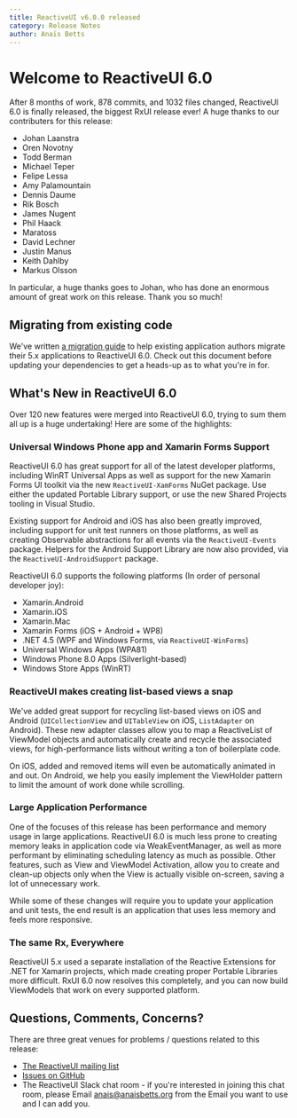 ```yaml
---
title: ReactiveUI v6.0.0 released
category: Release Notes
author: Anaïs Betts
---
```


# Welcome to ReactiveUI 6.0

After 8 months of work, 878 commits, and 1032 files changed, ReactiveUI 6.0 is finally released, the biggest RxUI release ever! A huge thanks to our contributers for this release:
- Johan Laanstra
- Oren Novotny
- Todd Berman
- Michael Teper
- Felipe Lessa
- Amy Palamountain
- Dennis Daume
- Rik Bosch
- James Nugent
- Phil Haack
- Maratoss
- David Lechner
- Justin Manus
- Keith Dahlby
- Markus Olsson

In particular, a huge thanks goes to Johan, who has done an enormous amount of great work on this release. Thank you so much!

## Migrating from existing code

We've written [a migration guide](https://github.com/reactiveui/ReactiveUI/blob/master/docs/migrating-from-rxui5.md) to help existing application authors migrate their 5.x applications to ReactiveUI 6.0. Check out this document before updating your dependencies to get a heads-up as to what you're in for.

## What's New in ReactiveUI 6.0

Over 120 new features were merged into ReactiveUI 6.0, trying to sum them all up is a huge undertaking! Here are some of the highlights:

### Universal Windows Phone app and Xamarin Forms Support

ReactiveUI 6.0 has great support for all of the latest developer platforms, including WinRT Universal Apps as well as support for the new Xamarin Forms UI toolkit via the new `ReactiveUI-XamForms` NuGet package. Use either the updated Portable Library support, or use the new Shared Projects tooling in Visual Studio.

Existing support for Android and iOS has also been greatly improved, including support for unit test runners on those platforms, as well as creating Observable abstractions for all events via the `ReactiveUI-Events` package. Helpers for the Android Support Library are now also provided, via the `ReactiveUI-AndroidSupport` package.

ReactiveUI 6.0 supports the following platforms (In order of personal developer joy):
- Xamarin.Android
- Xamarin.iOS
- Xamarin.Mac
- Xamarin Forms (iOS + Android + WP8)
- .NET 4.5 (WPF and Windows Forms, via `ReactiveUI-WinForms`)
- Universal Windows Apps (WPA81)
- Windows Phone 8.0 Apps (Silverlight-based)
- Windows Store Apps (WinRT)

### ReactiveUI makes creating list-based views a snap

We've added great support for recycling list-based views on iOS and Android (`UICollectionView` and `UITableView` on iOS, `ListAdapter` on Android). These new adapter classes allow you to map a ReactiveList of ViewModel objects and automatically create and recycle the associated views, for high-performance lists without writing a ton of boilerplate code.

On iOS, added and removed items will even be automatically animated in and out. On Android, we help you easily implement the ViewHolder pattern to limit the amount of work done while scrolling.

### Large Application Performance

One of the focuses of this release has been performance and memory usage in large applications. ReactiveUI 6.0 is much less prone to creating memory leaks in application code via WeakEventManager, as well as more performant by eliminating scheduling latency as much as possible. Other features, such as View and ViewModel Activation, allow you to create and clean-up objects only when the View is actually visible on-screen, saving a lot of unnecessary work.

While some of these changes will require you to update your application and unit tests, the end result is an application that uses less memory and feels more responsive.

### The same Rx, Everywhere

ReactiveUI 5.x used a separate installation of the Reactive Extensions for .NET for Xamarin projects, which made creating proper Portable Libraries more difficult. RxUI 6.0 now resolves this completely, and you can now build ViewModels that work on every supported platform.

## Questions, Comments, Concerns?

There are three great venues for problems / questions related to this release:
- [The ReactiveUI mailing list](http://groups.google.com/group/reactivexaml)
- [Issues on GitHub](https://github.com/reactiveui/ReactiveUI/issues)
- The ReactiveUI Slack chat room - if you're interested in joining this chat room, please Email anais@anaisbetts.org from the Email you want to use and I can add you.
